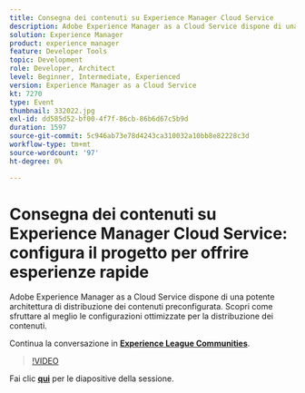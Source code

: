 ```yaml
---
title: Consegna dei contenuti su Experience Manager Cloud Service
description: Adobe Experience Manager as a Cloud Service dispone di una potente architettura di distribuzione dei contenuti preconfigurata. Scopri come sfruttare al meglio le configurazioni ottimizzate per la distribuzione dei contenuti. Questa sessione è stata distribuita come parte dell’evento Contenuto Adobe Developers Live.
solution: Experience Manager
product: experience manager
feature: Developer Tools
topic: Development
role: Developer, Architect
level: Beginner, Intermediate, Experienced
version: Experience Manager as a Cloud Service
kt: 7270
type: Event
thumbnail: 332022.jpg
exl-id: dd585d52-bf00-4f7f-86cb-86b6d67c5b9d
duration: 1597
source-git-commit: 5c946ab73e78d4243ca310032a10bb8e82228c3d
workflow-type: tm+mt
source-wordcount: '97'
ht-degree: 0%

---
```


# Consegna dei contenuti su Experience Manager Cloud Service: configura il progetto per offrire esperienze rapide

Adobe Experience Manager as a Cloud Service dispone di una potente architettura di distribuzione dei contenuti preconfigurata. Scopri come sfruttare al meglio le configurazioni ottimizzate per la distribuzione dei contenuti.

Continua la conversazione in **[Experience League Communities](https://adobe.ly/36Yd3v6)**.

>[!VIDEO](https://video.tv.adobe.com/v/332022/?quality=12&learn=on&hidetitle=true)

Fai clic **[qui](/help/adobe-developers-live/assets/content-delivery-on-aemcs.pdf)** per le diapositive della sessione.
